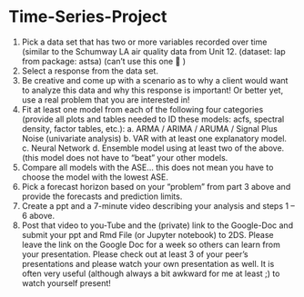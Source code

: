 # Time-Series-Project
1. Pick a data set that has two or more variables recorded over time (similar to the Schumway LA air quality data from Unit 12. (dataset: lap from package: astsa) (can’t use this one  )
2. Select a response from the data set.
3.  Be creative and come up with a scenario as to why a client would want to analyze this data and why this response is important!  Or better yet, use a real problem that you are interested in!
4. Fit at least one model from each of the following four categories (provide all plots and tables needed to ID these models: acfs, spectral density, factor tables, etc.):
	a. ARMA / ARIMA / ARUMA / Signal Plus Noise (univariate analysis)
	b. VAR with at least one explanatory model.
	c.  Neural Network
	d. Ensemble model using at least two of the above.  (this model does not have to “beat” your 
     other models.
5. Compare all models with the ASE… this does not mean you have to choose the model with the lowest ASE. 
6. Pick a forecast horizon based on your “problem” from part 3 above and provide the forecasts and prediction limits.  
7. Create a ppt and a 7-minute video describing your analysis and steps 1 – 6 above.   
8. Post that video to you-Tube and the (private) link to the Google-Doc and submit your ppt and Rmd File (or Jupyter notebook) to 2DS.  Please leave the link on the Google Doc for a week so others can learn from your presentation.  Please check out at least 3 of your peer’s presentations and please watch your own presentation as well.   It is often very useful (although always a bit awkward for me at least ;) to watch yourself present!
